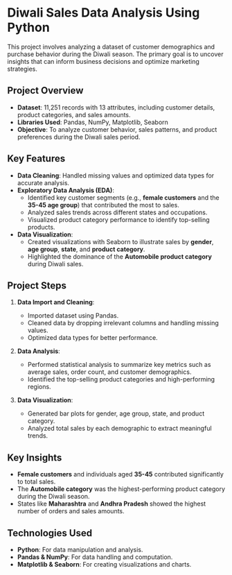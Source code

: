 
# Diwali Sales Data Analysis Using Python

This project involves analyzing a dataset of customer demographics and purchase behavior during the Diwali season. The primary goal is to uncover insights that can inform business decisions and optimize marketing strategies.

## Project Overview
- **Dataset**: 11,251 records with 13 attributes, including customer details, product categories, and sales amounts.
- **Libraries Used**: Pandas, NumPy, Matplotlib, Seaborn
- **Objective**: To analyze customer behavior, sales patterns, and product preferences during the Diwali sales period.

## Key Features
- **Data Cleaning**: Handled missing values and optimized data types for accurate analysis.
- **Exploratory Data Analysis (EDA)**:
  - Identified key customer segments (e.g., **female customers** and the **35-45 age group**) that contributed the most to sales.
  - Analyzed sales trends across different states and occupations.
  - Visualized product category performance to identify top-selling products.
- **Data Visualization**:
  - Created visualizations with Seaborn to illustrate sales by **gender**, **age group**, **state**, and **product category**.
  - Highlighted the dominance of the **Automobile product category** during Diwali sales.

## Project Steps
1. **Data Import and Cleaning**:
   - Imported dataset using Pandas.
   - Cleaned data by dropping irrelevant columns and handling missing values.
   - Optimized data types for better performance.
   
2. **Data Analysis**:
   - Performed statistical analysis to summarize key metrics such as average sales, order count, and customer demographics.
   - Identified the top-selling product categories and high-performing regions.

3. **Data Visualization**:
   - Generated bar plots for gender, age group, state, and product category.
   - Analyzed total sales by each demographic to extract meaningful trends.

## Key Insights
- **Female customers** and individuals aged **35-45** contributed significantly to total sales.
- The **Automobile category** was the highest-performing product category during the Diwali season.
- States like **Maharashtra** and **Andhra Pradesh** showed the highest number of orders and sales amounts.

## Technologies Used
- **Python**: For data manipulation and analysis.
- **Pandas & NumPy**: For data handling and computation.
- **Matplotlib & Seaborn**: For creating visualizations and charts.

